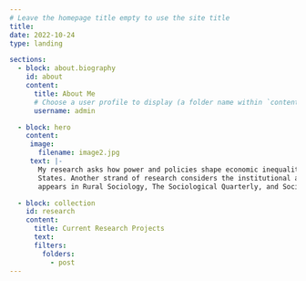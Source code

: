 ```yaml
---
# Leave the homepage title empty to use the site title
title:
date: 2022-10-24
type: landing

sections:
  - block: about.biography
    id: about
    content:
      title: About Me
      # Choose a user profile to display (a folder name within `content/authors/`)
      username: admin

  - block: hero
    content:
     image:
       filename: image2.jpg
     text: |-
       My research asks how power and policies shape economic inequality. One strand of research focuses on labor market inequality and the returns to worker power in the United 
       States. Another strand of research considers the institutional and relational sources of disparities in credit, debt, wealth, and financial markets. My published work 
       appears in Rural Sociology, The Sociological Quarterly, and Social Science & Medicine, among other outlets.

  - block: collection
    id: research
    content:
      title: Current Research Projects
      text:
      filters:
        folders:
          - post
---
```


